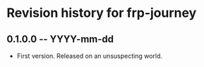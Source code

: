 # Revision history for frp-journey

## 0.1.0.0 -- YYYY-mm-dd

* First version. Released on an unsuspecting world.
